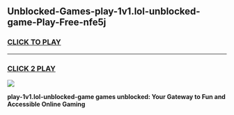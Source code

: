 
## Unblocked-Games-play-1v1.lol-unblocked-game-Play-Free-nfe5j
<h3>
<a href="https://premium76.site?title=play-1v1.lol-unblocked-game&ref=18A1">CLICK TO PLAY</a></h3>
<hr>

<h3>
<a href="https://premium76.site?title=play-1v1.lol-unblocked-game&ref=18A1">CLICK 2 PLAY</a>
  
</h3>

<a href="https://premium76.site?title=play-1v1.lol-unblocked-game&ref=18A1"><img src="https://clearcache.store/games.png"></a>


**play-1v1.lol-unblocked-game games unblocked: Your Gateway to Fun and Accessible Online Gaming**
